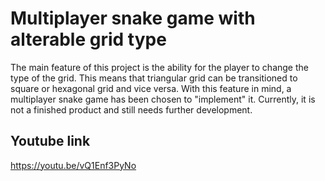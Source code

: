# Multiplayer snake game with alterable grid type

The main feature of this project is the ability for the player to change the type of the grid. This means that triangular grid can be transitioned to square or hexagonal grid and vice versa. With this feature in mind, a multiplayer snake game has been chosen to "implement" it. Currently, it is not a finished product and still needs further development.

## Youtube link
https://youtu.be/vQ1Enf3PyNo
